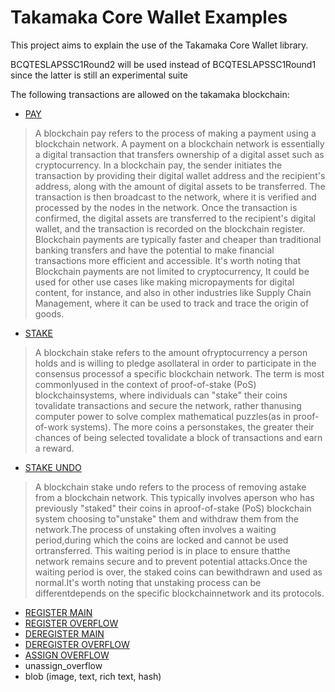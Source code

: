 # Takamaka Core Wallet Examples
This project aims to explain the use of the Takamaka Core Wallet library.

BCQTESLAPSSC1Round2 will be used instead of BCQTESLAPSSC1Round1 since the latter is still an experimental suite

The following transactions are allowed on the takamaka blockchain:
- [PAY](src/main/java/io/takamaka/takamaka/core/wallet/examples/SubmitPay.java)
> A blockchain pay refers to the process of making a payment using a blockchain network. A payment on a blockchain network is essentially a digital transaction that transfers ownership of a digital asset such as cryptocurrency. In a blockchain pay, the sender initiates the transaction by providing their digital wallet address and the recipient's address, along with the amount of digital assets to be transferred. The transaction is then broadcast to the network, where it is verified and processed by the nodes in the network. Once the transaction is confirmed, the digital assets are transferred to the recipient's digital wallet, and the transaction is recorded on the blockchain register. Blockchain payments are typically faster and cheaper than traditional banking transfers and have the potential to make financial transactions more efficient and accessible. It's worth noting that Blockchain payments are not limited to cryptocurrency, It could be used for other use cases like making micropayments for digital content, for instance, and also in other industries like Supply Chain Management, where it can be used to track and trace the origin of goods.
- [STAKE](src/main/java/io/takamaka/takamaka/core/wallet/examples/SubmitStake.java)
>A blockchain stake refers to the amount ofryptocurrency a person holds and is willing to pledge asollateral in order to participate in the consensus processof a specific blockchain network. The term is most commonlyused in the context of proof-of-stake (PoS) blockchainsystems, where individuals can \"stake\" their coins tovalidate transactions and secure the network, rather thanusing computer power to solve complex mathematical puzzles(as in proof-of-work systems). The more coins a personstakes, the greater their chances of being selected tovalidate a block of transactions and earn a reward.
- [STAKE UNDO](src/main/java/io/takamaka/takamaka/core/wallet/examples/SubmitStakeUndo.java)
>A blockchain stake undo refers to the process of removing astake from a blockchain network. This typically involves aperson who has previously \"staked\" their coins in aproof-of-stake (PoS) blockchain system choosing to\"unstake\" them and withdraw them from the network.The process of unstaking often involves a waiting period,during which the coins are locked and cannot be used ortransferred. This waiting period is in place to ensure thatthe network remains secure and to prevent potential attacks.Once the waiting period is over, the staked coins can bewithdrawn and used as normal.It's worth noting that unstaking process can be differentdepends on the specific blockchainnetwork and its protocols.
- [REGISTER MAIN](src/main/java/io/takamaka/takamaka/core/wallet/examples/SubmitRegisterMain.java)
- [REGISTER OVERFLOW](src/main/java/io/takamaka/takamaka/core/wallet/examples/SubmitRegisterOverflow.java)
- [DEREGISTER MAIN](src/main/java/io/takamaka/takamaka/core/wallet/examples/SubmitDeRegisterMain.java)
- [DEREGISTER OVERFLOW](src/main/java/io/takamaka/takamaka/core/wallet/examples/SubmitDeRegisterOverflow.java)
- [ASSIGN OVERFLOW](src/main/java/io/takamaka/takamaka/core/wallet/examples/SubmitAssignOverflow.java)
- unassign_overflow
- blob (image, text, rich text, hash)
